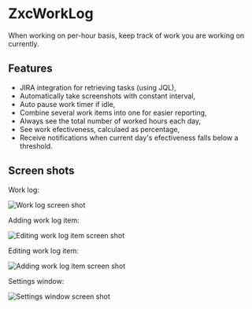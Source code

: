 ZxcWorkLog
==========

When working on per-hour basis, keep track of work you are working on currently.

Features
--------

- JIRA integration for retrieving tasks (using JQL),
- Automatically take screenshots with constant interval,
- Auto pause work timer if idle,
- Combine several work items into one for easier reporting,
- Always see the total number of worked hours each day,
- See work efectiveness, calculaed as percentage,
- Receive notifications when current day's efectiveness falls below a threshold.

Screen shots
------------
Work log:

![Work log screen shot](https://cloud.githubusercontent.com/assets/1521401/5009597/8932d3c2-6a71-11e4-96e8-15349176352d.png)

Adding work log item:

![Editing work log item screen shot](https://cloud.githubusercontent.com/assets/1521401/5009608/aaaae71a-6a71-11e4-8f8c-0b523876d685.png)

Editing work log item:

![Adding work log item screen shot](https://cloud.githubusercontent.com/assets/1521401/5009614/c00ff230-6a71-11e4-9ece-0ca614b3fca7.png)

Settings window:

![Settings window screen shot](https://cloud.githubusercontent.com/assets/1521401/5009605/9e80dd3c-6a71-11e4-96c2-481e17080846.png)

